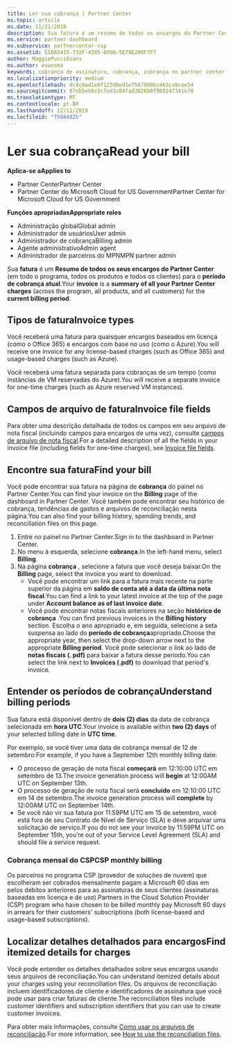 ```yaml
---
title: Ler sua cobrança | Partner Center
ms.topic: article
ms.date: 11/21/2019
description: Sua fatura é um resumo de todos os encargos do Partner Center (em todo o programa, produtos e clientes) para o período mensal atual.
ms.service: partner-dashboard
ms.subservice: partnercenter-csp
ms.assetid: E1BA3415-732F-4385-8996-5E79E200F7F7
author: MaggiePucciEvans
ms.author: evansma
keywords: cobrança de assinatura, cobrança, cobrança no partner center, ler minha cobrança, fatura, fatura do partner center, fatura do CSP, onde está minha cobrança?
ms.localizationpriority: medium
ms.openlocfilehash: dc4c8ad1e0f12586ed1e75670806c463ca9cee54
ms.sourcegitcommit: 07eb5eb6c1cfed1c84fad3626b8f989247341e70
ms.translationtype: MT
ms.contentlocale: pt-BR
ms.lasthandoff: 12/11/2019
ms.locfileid: "75004825"
---
```

# <a name="read-your-bill"></a><span data-ttu-id="4c7b0-104">Ler sua cobrança</span><span class="sxs-lookup"><span data-stu-id="4c7b0-104">Read your bill</span></span>

<span data-ttu-id="4c7b0-105">**Aplica-se a**</span><span class="sxs-lookup"><span data-stu-id="4c7b0-105">**Applies to**</span></span>

- <span data-ttu-id="4c7b0-106">Partner Center</span><span class="sxs-lookup"><span data-stu-id="4c7b0-106">Partner Center</span></span>
- <span data-ttu-id="4c7b0-107">Partner Center do Microsoft Cloud for US Government</span><span class="sxs-lookup"><span data-stu-id="4c7b0-107">Partner Center for Microsoft Cloud for US Government</span></span>

<span data-ttu-id="4c7b0-108">**Funções apropriadas**</span><span class="sxs-lookup"><span data-stu-id="4c7b0-108">**Appropriate roles**</span></span>
-   <span data-ttu-id="4c7b0-109">Administração global</span><span class="sxs-lookup"><span data-stu-id="4c7b0-109">Global admin</span></span>
-   <span data-ttu-id="4c7b0-110">Administrador de usuários</span><span class="sxs-lookup"><span data-stu-id="4c7b0-110">User admin</span></span>
-   <span data-ttu-id="4c7b0-111">Administrador de cobrança</span><span class="sxs-lookup"><span data-stu-id="4c7b0-111">Billing admin</span></span>
-   <span data-ttu-id="4c7b0-112">Agente administrativo</span><span class="sxs-lookup"><span data-stu-id="4c7b0-112">Admin agent</span></span>
-   <span data-ttu-id="4c7b0-113">Administrador de parceiros do MPN</span><span class="sxs-lookup"><span data-stu-id="4c7b0-113">MPN partner admin</span></span>

<span data-ttu-id="4c7b0-114">Sua **fatura** é um **Resumo de todos os seus encargos do Partner Center** (em todo o programa, todos os produtos e todos os clientes) para o **período de cobrança atual**.</span><span class="sxs-lookup"><span data-stu-id="4c7b0-114">Your **invoice** is a **summary of all your Partner Center charges** (across the program, all products, and all customers) for the **current billing period**.</span></span>

## <a name="invoice-types"></a><span data-ttu-id="4c7b0-115">Tipos de fatura</span><span class="sxs-lookup"><span data-stu-id="4c7b0-115">Invoice types</span></span>

<span data-ttu-id="4c7b0-116">Você receberá uma fatura para quaisquer encargos baseados em licença (como o Office 365) e encargos com base no uso (como o Azure).</span><span class="sxs-lookup"><span data-stu-id="4c7b0-116">You will receive one invoice for any license-based charges (such as Office 365) and usage-based charges (such as Azure).</span></span>

<span data-ttu-id="4c7b0-117">Você receberá uma fatura separada para cobranças de um tempo (como instâncias de VM reservadas do Azure).</span><span class="sxs-lookup"><span data-stu-id="4c7b0-117">You will receive a separate invoice for one-time charges (such as Azure reserved VM instances).</span></span>

## <a name="invoice-file-fields"></a><span data-ttu-id="4c7b0-118">Campos de arquivo de fatura</span><span class="sxs-lookup"><span data-stu-id="4c7b0-118">Invoice file fields</span></span>

<span data-ttu-id="4c7b0-119">Para obter uma descrição detalhada de todos os campos em seu arquivo de nota fiscal (incluindo campos para encargos de uma vez), consulte [campos de arquivo de nota fiscal](invoice-file.md).</span><span class="sxs-lookup"><span data-stu-id="4c7b0-119">For a detailed description of all the fields in your invoice file (including fields for one-time charges), see [Invoice file fields](invoice-file.md).</span></span>

## <a name="find-your-bill"></a><span data-ttu-id="4c7b0-120">Encontre sua fatura</span><span class="sxs-lookup"><span data-stu-id="4c7b0-120">Find your bill</span></span>

<span data-ttu-id="4c7b0-121">Você pode encontrar sua fatura na página de **cobrança** do painel no Partner Center.</span><span class="sxs-lookup"><span data-stu-id="4c7b0-121">You can find your invoice on the **Billing** page of the dashboard in Partner Center.</span></span> <span data-ttu-id="4c7b0-122">Você também pode encontrar seu histórico de cobrança, tendências de gastos e arquivos de reconciliação nesta página.</span><span class="sxs-lookup"><span data-stu-id="4c7b0-122">You can also find your billing history, spending trends, and reconciliation files on this page.</span></span>

1. <span data-ttu-id="4c7b0-123">Entre no painel no Partner Center.</span><span class="sxs-lookup"><span data-stu-id="4c7b0-123">Sign in to the dashboard in Partner Center.</span></span>
2. <span data-ttu-id="4c7b0-124">No menu à esquerda, selecione **cobrança**.</span><span class="sxs-lookup"><span data-stu-id="4c7b0-124">In the left-hand menu, select **Billing**.</span></span>
3. <span data-ttu-id="4c7b0-125">Na página **cobrança** , selecione a fatura que você deseja baixar.</span><span class="sxs-lookup"><span data-stu-id="4c7b0-125">On the **Billing** page, select the invoice you want to download.</span></span>
    - <span data-ttu-id="4c7b0-126">Você pode encontrar um link para a fatura mais recente na parte superior da página em **saldo de conta até a data da última nota fiscal**.</span><span class="sxs-lookup"><span data-stu-id="4c7b0-126">You can find a link to your latest invoice at the top of the page under **Account balance as of last invoice date**.</span></span>
    - <span data-ttu-id="4c7b0-127">Você pode encontrar notas fiscais anteriores na seção **histórico de cobrança** .</span><span class="sxs-lookup"><span data-stu-id="4c7b0-127">You can find previous invoices in the **Billing history** section.</span></span> <span data-ttu-id="4c7b0-128">Escolha o ano apropriado e, em seguida, selecione a seta suspensa ao lado do **período de cobrança**apropriado.</span><span class="sxs-lookup"><span data-stu-id="4c7b0-128">Choose the appropriate year, then select the drop-down arrow next to the appropriate **Billing period**.</span></span> <span data-ttu-id="4c7b0-129">Você pode selecionar o link ao lado de **notas fiscais (. pdf)** para baixar a fatura desse período.</span><span class="sxs-lookup"><span data-stu-id="4c7b0-129">You can select the link next to **Invoices (.pdf)** to download that period's invoice.</span></span>

## <a name="understand-billing-periods"></a><span data-ttu-id="4c7b0-130">Entender os períodos de cobrança</span><span class="sxs-lookup"><span data-stu-id="4c7b0-130">Understand billing periods</span></span>

<span data-ttu-id="4c7b0-131">Sua fatura está disponível dentro de **dois (2) dias** da data de cobrança selecionada em **hora UTC**.</span><span class="sxs-lookup"><span data-stu-id="4c7b0-131">Your invoice is available within **two (2) days** of your selected billing date in **UTC time**.</span></span>

<span data-ttu-id="4c7b0-132">Por exemplo, se você tiver uma data de cobrança mensal de 12 de setembro:</span><span class="sxs-lookup"><span data-stu-id="4c7b0-132">For example, if you have a September 12th monthly billing date:</span></span>

- <span data-ttu-id="4c7b0-133">O processo de geração de nota fiscal **começará** em 12:10:00 UTC em setembro de 13.</span><span class="sxs-lookup"><span data-stu-id="4c7b0-133">The invoice generation process will **begin** at 12:00AM UTC on September 13th.</span></span>
- <span data-ttu-id="4c7b0-134">O processo de geração de nota fiscal será **concluído** em 12:10:00 UTC em 14 de setembro.</span><span class="sxs-lookup"><span data-stu-id="4c7b0-134">The invoice generation process will **complete** by 12:00AM UTC on September 14th.</span></span>
- <span data-ttu-id="4c7b0-135">Se você não vir sua fatura por 11:59PM UTC em 15 de setembro, você está fora de seu Contrato de Nível de Serviço (SLA) e deve arquivar uma solicitação de serviço.</span><span class="sxs-lookup"><span data-stu-id="4c7b0-135">If you do not see your invoice by 11:59PM UTC on September 15th, you’re out of your Service Level Agreement (SLA) and should file a service request.</span></span>

### <a name="csp-monthly-billing"></a><span data-ttu-id="4c7b0-136">Cobrança mensal do CSP</span><span class="sxs-lookup"><span data-stu-id="4c7b0-136">CSP monthly billing</span></span>

<span data-ttu-id="4c7b0-137">Os parceiros no programa CSP (provedor de soluções de nuvem) que escolheram ser cobrados mensalmente pagam a Microsoft 60 dias em pelos débitos anteriores para as assinaturas de seus clientes (assinaturas baseadas em licença e de uso).</span><span class="sxs-lookup"><span data-stu-id="4c7b0-137">Partners in the Cloud Solution Provider (CSP) program who have chosen to be billed monthly pay Microsoft 60 days in arrears for their customers' subscriptions (both license-based and usage-based subscriptions).</span></span>

## <a name="find-itemized-details-for-charges"></a><span data-ttu-id="4c7b0-138">Localizar detalhes detalhados para encargos</span><span class="sxs-lookup"><span data-stu-id="4c7b0-138">Find itemized details for charges</span></span>

<span data-ttu-id="4c7b0-139">Você pode entender os detalhes detalhados sobre seus encargos usando seus arquivos de reconciliação.</span><span class="sxs-lookup"><span data-stu-id="4c7b0-139">You can understand itemized details about your charges using your reconciliation files.</span></span> <span data-ttu-id="4c7b0-140">Os arquivos de reconciliação incluem identificadores de cliente e identificadores de assinatura que você pode usar para criar faturas de cliente.</span><span class="sxs-lookup"><span data-stu-id="4c7b0-140">The reconciliation files include customer identifiers and subscription identifiers that you can use to create customer invoices.</span></span>

<span data-ttu-id="4c7b0-141">Para obter mais informações, consulte [Como usar os arquivos de reconciliação](use-the-reconciliation-files.md).</span><span class="sxs-lookup"><span data-stu-id="4c7b0-141">For more information, see [How to use the reconciliation files](use-the-reconciliation-files.md).</span></span>

